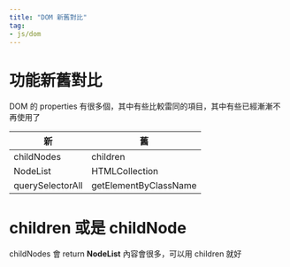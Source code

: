 ```yaml
---
title: "DOM 新舊對比"
tag: 
- js/dom
---
```

# 功能新舊對比
DOM 的 properties 有很多個，其中有些比較雷同的項目，其中有些已經漸漸不再使用了

|新|舊|
|-|-|
|childNodes|children|
|NodeList|HTMLCollection|
|querySelectorAll|getElementByClassName|


# children 或是 childNode
childNodes 會 return **NodeList**
內容會很多，可以用 children 就好

